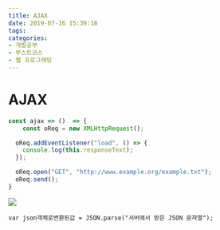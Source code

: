 ```yaml
---
title: AJAX
date: 2019-07-16 15:39:18
tags:
categories:
- 개발공부
- 부스트코스
- 웹 프로그래밍
---
```


# AJAX

```javascript
const ajax => ()  => {
	const oReq = new XMLHttpRequest();

  oReq.addEventListener("load", () => {
    console.log(this.responseText);
  });

  oReq.open("GET", "http://www.example.org/example.txt");
  oReq.send();
}
```

![](https://cphinf.pstatic.net/mooc/20180202_278/15175639688702H54K_PNG/3-3-1_Ajax%28Jquery__%29.png)

```
var json객체로변환된값 = JSON.parse("서버에서 받은 JSON 문자열");
```

